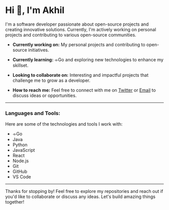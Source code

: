 # Hi 👋, I'm Akhil

I'm a software developer passionate about open-source projects and creating innovative solutions. Currently, I'm actively working on personal projects and contributing to various open-source communities.

- **Currently working on:** My personal projects and contributing to open-source initiatives.

- **Currently learning:** ⌯Go and exploring new technologies to enhance my skillset.

- **Looking to collaborate on:** Interesting and impactful projects that challenge me to grow as a developer.

- **How to reach me:** Feel free to connect with me on [Twitter](https://twitter.com/akhilsahuji) or [Email](akhilsahu.dev@gmail.com) to discuss ideas or opportunities.

---
### Languages and Tools:  
Here are some of the technologies and tools I work with:


- ⌯Go
- Java
- Python
- JavaScript
- React
- Node.js
- Git
- GitHub
- VS Code

---

Thanks for stopping by! Feel free to explore my repositories and reach out if you'd like to collaborate or discuss any ideas. Let's build amazing things together!
